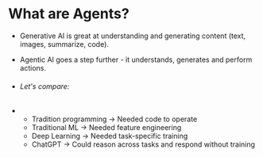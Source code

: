 # What are Agents?

- Generative AI is great at understanding and generating content (text, images, summarize, code).
- Agentic AI goes a step further - it understands, generates and perform actions.

- ###### Let's compare:
- - Tradition programming -> Needed code to operate
  - Traditional ML -> Needed feature engineering
  - Deep Learning -> Needed task-specific training
  - ChatGPT -> Could reason across tasks and respond without training
